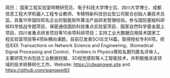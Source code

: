 简历： 国家工程实验室特聘研究员、电子科技大学博士后、四川大学博士、成都信息工程大学机器人工程专业教师、专精特新科技创业型公司联合创始人兼技术总监，具备15年国际知名企业的智能软件算法产品研发管理经验。参与国防基础科研核科学挑战专题项目、保密通信国防科技重点实验室项目、国家自然科学基金面上项目、四川省重点研发项目等10余项科研项目；主持工业大数据应用技术国家工程实验室项目等4项纵横向课题。目前已发表SCI论文14篇，取得授权专利6项。担任IEEE Transactions on Network Science and Engineering、Biomedical Signal Processing and Control、Frontiers in Physics等知名期刊匿名评审人。主要研究方向包括工业数据挖掘、3D视觉感知等人工智能技术，并积极推进该领域的技术转移转化工作。Website: https://cdwangwei.site and https://github.com/wangwei83

<!---
- 👋 Hi, I’m @wangwei83
- 👀 I’m interested in ...
- 🌱 I’m currently learning ...编程知识/商业认知/人生智慧。
- 💞️ I’m looking to collaborate on ...
- 📫 How to reach me ...
- 😄 Pronouns: ...
- ⚡ Fun fact: ...


wangwei83/wangwei83 is a ✨ special ✨ repository because its `README.md` (this file) appears on your GitHub profile.
You can click the Preview link to take a look at your changes.
--->
